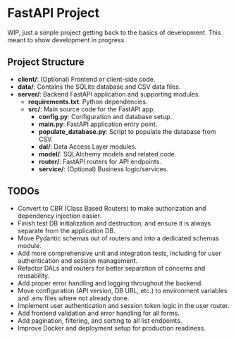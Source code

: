 # FastAPI Project

WIP, just a simple project getting back to the basics of development. This meant to show
development in progress.

## Project Structure

- **client/**: (Optional) Frontend or client-side code.
- **data/**: Contains the SQLite database and CSV data files.
- **server/**: Backend FastAPI application and supporting modules.
  - **requirements.txt**: Python dependencies.
  - **src/**: Main source code for the FastAPI app.
    - **config.py**: Configuration and database setup.
    - **main.py**: FastAPI application entry point.
    - **populate_database.py**: Script to populate the database from CSV.
    - **dal/**: Data Access Layer modules.
    - **model/**: SQLAlchemy models and related code.
    - **router/**: FastAPI routers for API endpoints.
    - **service/**: (Optional) Business logic/services.

## TODOs

- Convert to CBR (Class Based Routers) to make authorization and dependency injection easier.
- Finish test DB initialization and destruction, and ensure it is always separate from the application DB.
- Move Pydantic schemas out of routers and into a dedicated schemas module.
- Add more comprehensive unit and integration tests, including for user authentication and session management.
- Refactor DALs and routers for better separation of concerns and reusability.
- Add proper error handling and logging throughout the backend.
- Move configuration (API version, DB URL, etc.) to environment variables and .env files where not already done.
- Implement user authentication and session token logic in the user router.
- Add frontend validation and error handling for all forms.
- Add pagination, filtering, and sorting to all list endpoints.
- Improve Docker and deployment setup for production readiness.

